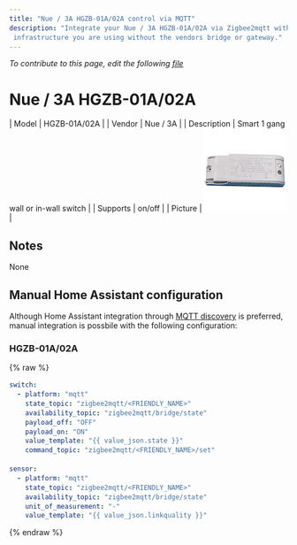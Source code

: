 ```yaml
---
title: "Nue / 3A HGZB-01A/02A control via MQTT"
description: "Integrate your Nue / 3A HGZB-01A/02A via Zigbee2mqtt with whatever smart home
 infrastructure you are using without the vendors bridge or gateway."
---
```


*To contribute to this page, edit the following
[file](https://github.com/Koenkk/zigbee2mqtt.io/blob/master/docgen/device_page_notes.js)*

# Nue / 3A HGZB-01A/02A

| Model | HGZB-01A/02A  |
| Vendor  | Nue / 3A  |
| Description | Smart 1 gang wall or in-wall switch |
| Supports | on/off |
| Picture | ![Nue / 3A HGZB-01A/02A](../images/devices/HGZB-01A-02A.jpg) |

## Notes

None

## Manual Home Assistant configuration
Although Home Assistant integration through [MQTT discovery](../integration/home_assistant) is preferred,
manual integration is possbile with the following configuration:


### HGZB-01A/02A
{% raw %}
```yaml
switch:
  - platform: "mqtt"
    state_topic: "zigbee2mqtt/<FRIENDLY_NAME>"
    availability_topic: "zigbee2mqtt/bridge/state"
    payload_off: "OFF"
    payload_on: "ON"
    value_template: "{{ value_json.state }}"
    command_topic: "zigbee2mqtt/<FRIENDLY_NAME>/set"

sensor:
  - platform: "mqtt"
    state_topic: "zigbee2mqtt/<FRIENDLY_NAME>"
    availability_topic: "zigbee2mqtt/bridge/state"
    unit_of_measurement: "-"
    value_template: "{{ value_json.linkquality }}"
```
{% endraw %}


